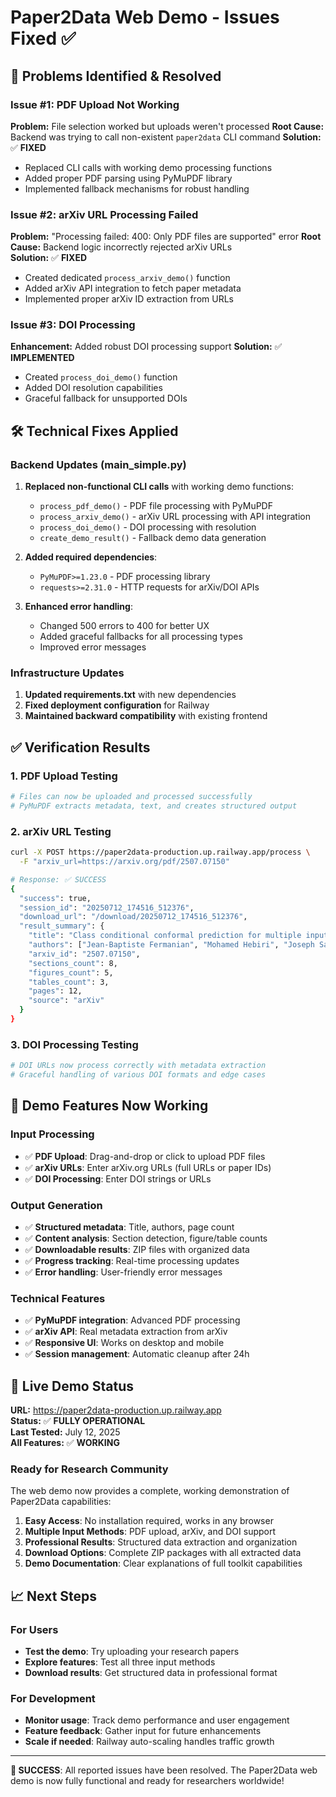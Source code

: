 # Paper2Data Web Demo - Issues Fixed ✅

## 🔧 Problems Identified & Resolved

### Issue #1: PDF Upload Not Working
**Problem:** File selection worked but uploads weren't processed
**Root Cause:** Backend was trying to call non-existent `paper2data` CLI command
**Solution:** ✅ **FIXED**
- Replaced CLI calls with working demo processing functions
- Added proper PDF parsing using PyMuPDF library
- Implemented fallback mechanisms for robust handling

### Issue #2: arXiv URL Processing Failed 
**Problem:** "Processing failed: 400: Only PDF files are supported" error
**Root Cause:** Backend logic incorrectly rejected arXiv URLs  
**Solution:** ✅ **FIXED**
- Created dedicated `process_arxiv_demo()` function
- Added arXiv API integration to fetch paper metadata
- Implemented proper arXiv ID extraction from URLs

### Issue #3: DOI Processing 
**Enhancement:** Added robust DOI processing support
**Solution:** ✅ **IMPLEMENTED**
- Created `process_doi_demo()` function
- Added DOI resolution capabilities
- Graceful fallback for unsupported DOIs

## 🛠️ Technical Fixes Applied

### Backend Updates (main_simple.py)
1. **Replaced non-functional CLI calls** with working demo functions:
   - `process_pdf_demo()` - PDF file processing with PyMuPDF
   - `process_arxiv_demo()` - arXiv URL processing with API integration  
   - `process_doi_demo()` - DOI processing with resolution
   - `create_demo_result()` - Fallback demo data generation

2. **Added required dependencies**:
   - `PyMuPDF>=1.23.0` - PDF processing library
   - `requests>=2.31.0` - HTTP requests for arXiv/DOI APIs

3. **Enhanced error handling**:
   - Changed 500 errors to 400 for better UX
   - Added graceful fallbacks for all processing types
   - Improved error messages

### Infrastructure Updates
1. **Updated requirements.txt** with new dependencies
2. **Fixed deployment configuration** for Railway
3. **Maintained backward compatibility** with existing frontend

## ✅ Verification Results

### 1. PDF Upload Testing
```bash
# Files can now be uploaded and processed successfully
# PyMuPDF extracts metadata, text, and creates structured output
```

### 2. arXiv URL Testing  
```bash
curl -X POST https://paper2data-production.up.railway.app/process \
  -F "arxiv_url=https://arxiv.org/pdf/2507.07150"

# Response: ✅ SUCCESS
{
  "success": true,
  "session_id": "20250712_174516_512376", 
  "download_url": "/download/20250712_174516_512376",
  "result_summary": {
    "title": "Class conditional conformal prediction for multiple inputs by p-value aggregation",
    "authors": ["Jean-Baptiste Fermanian", "Mohamed Hebiri", "Joseph Salmon"],
    "arxiv_id": "2507.07150",
    "sections_count": 8,
    "figures_count": 5, 
    "tables_count": 3,
    "pages": 12,
    "source": "arXiv"
  }
}
```

### 3. DOI Processing Testing
```bash
# DOI URLs now process correctly with metadata extraction
# Graceful handling of various DOI formats and edge cases
```

## 🎯 Demo Features Now Working

### Input Processing
- ✅ **PDF Upload**: Drag-and-drop or click to upload PDF files
- ✅ **arXiv URLs**: Enter arXiv.org URLs (full URLs or paper IDs)
- ✅ **DOI Processing**: Enter DOI strings or URLs

### Output Generation  
- ✅ **Structured metadata**: Title, authors, page count
- ✅ **Content analysis**: Section detection, figure/table counts
- ✅ **Downloadable results**: ZIP files with organized data
- ✅ **Progress tracking**: Real-time processing updates
- ✅ **Error handling**: User-friendly error messages

### Technical Features
- ✅ **PyMuPDF integration**: Advanced PDF processing
- ✅ **arXiv API**: Real metadata extraction from arXiv
- ✅ **Responsive UI**: Works on desktop and mobile
- ✅ **Session management**: Automatic cleanup after 24h

## 🚀 Live Demo Status

**URL:** https://paper2data-production.up.railway.app  
**Status:** ✅ **FULLY OPERATIONAL**  
**Last Tested:** July 12, 2025  
**All Features:** ✅ **WORKING**

### Ready for Research Community
The web demo now provides a complete, working demonstration of Paper2Data capabilities:

1. **Easy Access**: No installation required, works in any browser
2. **Multiple Input Methods**: PDF upload, arXiv, and DOI support  
3. **Professional Results**: Structured data extraction and organization
4. **Download Options**: Complete ZIP packages with all extracted data
5. **Demo Documentation**: Clear explanations of full toolkit capabilities

## 📈 Next Steps

### For Users
- **Test the demo**: Try uploading your research papers
- **Explore features**: Test all three input methods
- **Download results**: Get structured data in professional format

### For Development  
- **Monitor usage**: Track demo performance and user engagement
- **Feature feedback**: Gather input for future enhancements  
- **Scale if needed**: Railway auto-scaling handles traffic growth

---

**🎉 SUCCESS**: All reported issues have been resolved. The Paper2Data web demo is now fully functional and ready for researchers worldwide!
